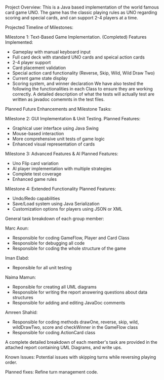 Project Overview:
This is a Java based implementation of the world famous card game UNO. The game has the classic playing rules as UNO regarding scoring and special cards, and can support 2-4 players at a time. 

Projected Timeline of Milestones:

Milestone 1: Text-Based Game Implementation. (Completed)
Features Implemented:
- Gameplay with manual keyboard input
- Full card deck with standard UNO cards and speical action cards
- 2-4 player support
- Card placement validation
- Special action card functionality (Reverse, Skip, Wild, Wild Draw Two)
- Current game state display
- Scoring system, and winner declaration
We have also tested the following the functionalities in each Class to ensure they are working correctly. A detailed description of what the tests will actually test are written as javadoc comemnts in the test files.


Planned Future Enhancements and Milestone Tasks:

Milestone 2: GUI Implementation & Unit Testing. 
Planned Features:
- Graphical user interface using Java Swing
- Mouse-based interaction
- More comprehensive unit tests of game logic
- Enhanced visual representation of cards

Milestone 3: Advanced Features & Al 
Planned Features:
- Uno Flip card variation
- Al player implementation with multiple strategies
- Complete test coverage
- Enhanced game rules

Milestone 4: Extended Functionality 
Planned Features:
- Undo/Redo capabilities
- Save/Load system using Java Serialization
- Customization options for players using JSON or XML

General task breakdown of each group member:

Marc Aoun:
- Responsible for coding GameFlow, Player and Card Class
- Responsible for debugging all code
- Responsible for coding the whole structure of the game

Iman Elabd:
- Reponsible for all unit testing

Naima Mamun:
- Reponsible for creating all UML diagrams
- Responsible for writing the report answering questions about data structures
- Responsible for adding and editing JavaDoc comments
  
Amreen Shahid:
- Responsible for coding methods drawOne, reverse, skip, wild, wildDrawTwo, score and checkWinner in the GameFlow class
- Responsible for coding ActionCard class

A complete detailed breakdown of each member's task are provided in the attached report containing UML Diagrams, and write ups.

Known Issues:
Potential issues with skipping turns while reversing playing order.

Planned fixes:
Refine turn management code.
